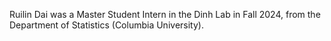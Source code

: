 Ruilin Dai was a Master Student Intern in the Dinh Lab in Fall 2024, from the Department of Statistics (Columbia University).
